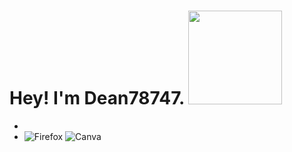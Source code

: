 ### <h1>Hey! I'm Dean78747. <img src="https://octodex.github.com/images/founding-father.jpg" width="150"/></h1>
- 
- ![Firefox](https://img.shields.io/badge/Firefox-FF7139?style=for-the-badge&logo=Firefox-Browser&logoColor=white)
	![Canva](https://img.shields.io/badge/Canva-%2300C4CC.svg?style=for-the-badge&logo=Canva&logoColor=white)
